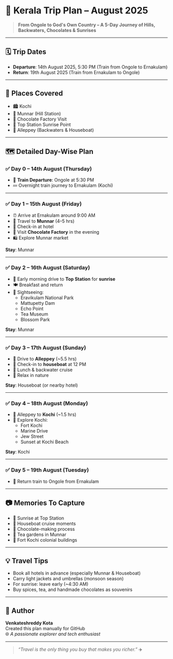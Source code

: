 # 🌴 Kerala Trip Plan – August 2025

> **From Ongole to God's Own Country – A 5-Day Journey of Hills, Backwaters, Chocolates & Sunrises**

---

## 🗓️ Trip Dates
- **Departure**: 14th August 2025, 5:30 PM (Train from Ongole to Ernakulam)
- **Return**: 19th August 2025 (Train from Ernakulam to Ongole)

---

## 🧳 Places Covered
- 🏙️ Kochi
- 🌄 Munnar (Hill Station)
- 🍫 Chocolate Factory Visit
- 🌅 Top Station Sunrise Point
- 🛶 Alleppey (Backwaters & Houseboat)

---

## 🗺️ Detailed Day-Wise Plan

### ✅ Day 0 – 14th August (Thursday)
- 🚆 **Train Departure**: Ongole at 5:30 PM
- 💤 Overnight train journey to Ernakulam (Kochi)

---

### ✅ Day 1 – 15th August (Friday)
- ⏰ Arrive at Ernakulam around 9:00 AM
- 🚗 Travel to **Munnar** (4–5 hrs)
- 🏨 Check-in at hotel
- 🍫 Visit **Chocolate Factory** in the evening
- 🛍️ Explore Munnar market

**Stay**: Munnar

---

### ✅ Day 2 – 16th August (Saturday)
- 🌅 Early morning drive to **Top Station** for **sunrise**
- 🍽️ Breakfast and return
- 📍 Sightseeing:
  - Eravikulam National Park
  - Mattupetty Dam
  - Echo Point
  - Tea Museum
  - Blossom Park

**Stay**: Munnar

---

### ✅ Day 3 – 17th August (Sunday)
- 🚗 Drive to **Alleppey** (~5.5 hrs)
- 🚤 Check-in to **houseboat** at 12 PM
- 🍛 Lunch & backwater cruise
- 🌄 Relax in nature

**Stay**: Houseboat (or nearby hotel)

---

### ✅ Day 4 – 18th August (Monday)
- 🚗 Alleppey to **Kochi** (~1.5 hrs)
- 📍 Explore Kochi:
  - Fort Kochi
  - Marine Drive
  - Jew Street
  - Sunset at Kochi Beach

**Stay**: Kochi

---

### ✅ Day 5 – 19th August (Tuesday)
- 🚆 Return train to Ongole from Ernakulam

---

## 📷 Memories To Capture
- 🌄 Sunrise at Top Station
- 🛶 Houseboat cruise moments
- 🍫 Chocolate-making process
- 🌿 Tea gardens in Munnar
- 🕌 Fort Kochi colonial buildings

---

## 💡 Travel Tips
- Book all hotels in advance (especially Munnar & Houseboat)
- Carry light jackets and umbrellas (monsoon season)
- For sunrise: leave early (~4:30 AM)
- Buy spices, tea, and handmade chocolates as souvenirs

---

## 📌 Author
**Venkateshreddy Kota**  
Created this plan manually for GitHub  
🌐 _A passionate explorer and tech enthusiast_

---

> _“Travel is the only thing you buy that makes you richer.”_ ✈️

